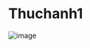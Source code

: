 # Thuchanh1

![image](https://github.com/user-attachments/assets/8aeb07d1-e722-4848-934f-258c2f3eb887)

